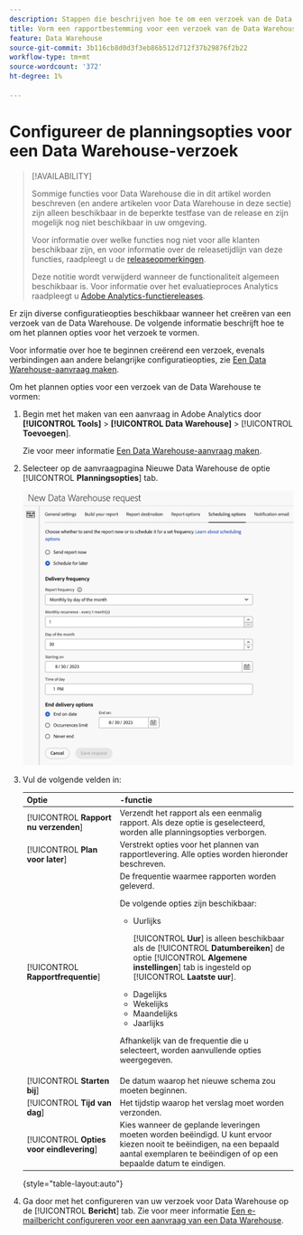 ```yaml
---
description: Stappen die beschrijven hoe te om een verzoek van de Data Warehouse tot stand te brengen.
title: Vorm een rapportbestemming voor een verzoek van de Data Warehouse
feature: Data Warehouse
source-git-commit: 3b116cb8d0d3f3eb86b512d712f37b29876f2b22
workflow-type: tm+mt
source-wordcount: '372'
ht-degree: 1%

---
```


# Configureer de planningsopties voor een Data Warehouse-verzoek

>[!AVAILABILITY]
>
>Sommige functies voor Data Warehouse die in dit artikel worden beschreven (en andere artikelen voor Data Warehouse in deze sectie) zijn alleen beschikbaar in de beperkte testfase van de release en zijn mogelijk nog niet beschikbaar in uw omgeving.
>
>Voor informatie over welke functies nog niet voor alle klanten beschikbaar zijn, en voor informatie over de releasetijdlijn van deze functies, raadpleegt u de [releaseopmerkingen](/help/release-notes/latest.md).
>
>Deze notitie wordt verwijderd wanneer de functionaliteit algemeen beschikbaar is. Voor informatie over het evaluatieproces Analytics raadpleegt u [Adobe Analytics-functiereleases](/help/release-notes/releases.md).

Er zijn diverse configuratieopties beschikbaar wanneer het creëren van een verzoek van de Data Warehouse. De volgende informatie beschrijft hoe te om het plannen opties voor het verzoek te vormen.

Voor informatie over hoe te beginnen creërend een verzoek, evenals verbindingen aan andere belangrijke configuratieopties, zie [Een Data Warehouse-aanvraag maken](/help/export/data-warehouse/create-request/t-dw-create-request.md).

Om het plannen opties voor een verzoek van de Data Warehouse te vormen:

1. Begin met het maken van een aanvraag in Adobe Analytics door **[!UICONTROL Tools]** > **[!UICONTROL Data Warehouse]** > [!UICONTROL **Toevoegen**].

   Zie voor meer informatie [Een Data Warehouse-aanvraag maken](/help/export/data-warehouse/create-request/t-dw-create-request.md).

1. Selecteer op de aanvraagpagina Nieuwe Data Warehouse de optie [!UICONTROL **Planningsopties**] tab.

   ![Tabblad Doel rapporteren](assets/dw-scheduling-options.png) <!-- update screenshot -->

1. Vul de volgende velden in:

   | Optie | -functie |
   |---------|----------|
   | [!UICONTROL **Rapport nu verzenden**] | Verzendt het rapport als een eenmalig rapport. Als deze optie is geselecteerd, worden alle planningsopties verborgen. |
   | [!UICONTROL **Plan voor later**] | Verstrekt opties voor het plannen van rapportlevering. Alle opties worden hieronder beschreven. |
   | [!UICONTROL **Rapportfrequentie**] | De frequentie waarmee rapporten worden geleverd. <p>De volgende opties zijn beschikbaar:</p><ul><li>Uurlijks</li><p>[!UICONTROL **Uur**] is alleen beschikbaar als de [!UICONTROL **Datumbereiken**] de optie [!UICONTROL **Algemene instellingen**] tab is ingesteld op [!UICONTROL **Laatste uur**].</p><li>Dagelijks</li><li>Wekelijks</li><li>Maandelijks</li><li>Jaarlijks</li></ul><p>Afhankelijk van de frequentie die u selecteert, worden aanvullende opties weergegeven.</p> |
   | [!UICONTROL **Starten bij**] | De datum waarop het nieuwe schema zou moeten beginnen. |
   | [!UICONTROL **Tijd van dag**] | Het tijdstip waarop het verslag moet worden verzonden. |
   | [!UICONTROL **Opties voor eindlevering**] | Kies wanneer de geplande leveringen moeten worden beëindigd. U kunt ervoor kiezen nooit te beëindigen, na een bepaald aantal exemplaren te beëindigen of op een bepaalde datum te eindigen. |

   {style="table-layout:auto"}

1. Ga door met het configureren van uw verzoek voor Data Warehouse op de [!UICONTROL **Bericht**] tab. Zie voor meer informatie [Een e-mailbericht configureren voor een aanvraag van een Data Warehouse](/help/export/data-warehouse/create-request/dw-request-email.md).

